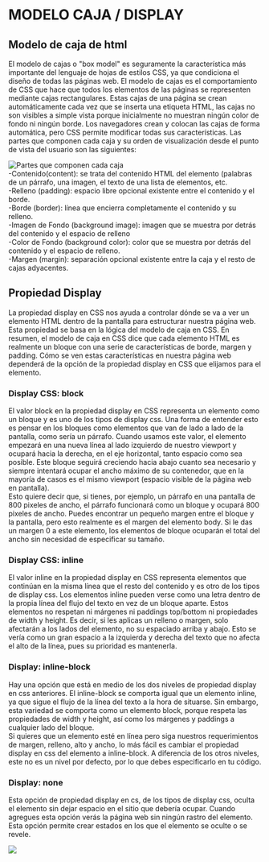 # MODELO CAJA / DISPLAY
## Modelo de caja de html
El modelo de cajas o "box model" es seguramente la característica más importante del lenguaje de hojas de estilos CSS, ya que condiciona el diseño de todas las páginas web. El modelo de cajas es el comportamiento de CSS que hace que todos los elementos de las páginas se representen mediante cajas rectangulares. Estas cajas de una página se crean automáticamente cada vez que se inserta una etiqueta HTML, las cajas no son visibles a simple vista porque inicialmente no muestran ningún color de fondo ni ningún borde. Los navegadores crean y colocan las cajas de forma automática, pero CSS permite modificar todas sus características. Las partes que componen cada caja y su orden de visualización desde el punto de vista del usuario son las siguientes:  

![Partes que componen cada caja](http://dis.um.es/~lopezquesada/documentos/IES_1213/LMSGI/curso/css/css13/imagenes/esquema.png)  
-Contenido(content): se trata del contenido HTML del elemento (palabras de un párrafo, una imagen, el texto de una lista de elementos, etc.  
-Relleno (padding): espacio libre opcional existente entre el contenido y el borde.  
-Borde (border): línea que encierra completamente el contenido y su relleno.  
-Imagen de Fondo (background image): imagen que se muestra por detrás del contenido y el espacio de relleno  
-Color de Fondo (background color): color que se muestra por detrás del contenido y el espacio de relleno.  
-Margen (margin): separación opcional existente entre la caja y el resto de cajas adyacentes.  
## Propiedad Display
La propiedad display en CSS nos ayuda a controlar dónde se va a ver un elemento HTML dentro de la pantalla para estructurar nuestra página web. Esta propiedad se basa en la lógica del modelo de caja en CSS. En resumen, el modelo de caja en CSS dice que cada elemento HTML es realmente un bloque con una serie de características de borde, margen y padding. Cómo se ven estas características en nuestra página web dependerá de la opción de la propiedad display en CSS que elijamos para el elemento.  
### Display CSS: block  
El valor block en la propiedad display en CSS representa un elemento como un bloque y es uno de los tipos de display css. Una forma de entender esto es pensar en los bloques como elementos que van de lado a lado de la pantalla, como sería un párrafo. Cuando usamos este valor, el elemento empezará en una nueva línea al lado izquierdo de nuestro viewport y ocupará hacia la derecha, en el eje horizontal, tanto espacio como sea posible. Este bloque seguirá creciendo hacia abajo cuanto sea necesario y siempre intentará ocupar el ancho máximo de su contenedor, que en la mayoría de casos es el mismo viewport (espacio visible de la página web en pantalla).  
Esto quiere decir que, si tienes, por ejemplo, un párrafo en una pantalla de 800 pixeles de ancho, el párrafo funcionará como un bloque y ocupará 800 pixeles de ancho. Puedes encontrar un pequeño margen entre el bloque y la pantalla, pero esto realmente es el margen del elemento body. Si le das un margen 0 a este elemento, los elementos de bloque ocuparán el total del ancho sin necesidad de especificar su tamaño.  
### Display CSS: inline  
El valor inline en la propiedad display en CSS representa elementos que continúan en la misma línea que el resto del contenido y es otro de los tipos de display css. Los elementos inline pueden verse como una letra dentro de la propia línea del flujo del texto en vez de un bloque aparte. Estos elementos no respetan ni márgenes ni paddings top/bottom ni propiedades de width y height. Es decir, si les aplicas un relleno o margen, solo afectarán a los lados del elemento, no su espaciado arriba y abajo. Esto se vería como un gran espacio a la izquierda y derecha del texto que no afecta el alto de la línea, pues su prioridad es mantenerla.  
### Display: inline-block  
Hay una opción que está en medio de los dos niveles de propiedad display en css anteriores. El inline-block se comporta igual que un elemento inline, ya que sigue el flujo de la línea del texto a la hora de situarse. Sin embargo, esta variedad se comporta como un elemento block, porque respeta las propiedades de width y height, así como los márgenes y paddings a cualquier lado del bloque.  
Si quieres que un elemento esté en línea pero siga nuestros requerimientos de margen, relleno, alto y ancho, lo más fácil es cambiar el propiedad display en css del elemento a inline-block. A diferencia de los otros niveles, este no es un nivel por defecto, por lo que debes especificarlo en tu código.  
### Display: none  
Esta opción de propiedad display en cs, de los tipos de display css, oculta el elemento sin dejar espacio en el sitio que debería ocupar. Cuando agregues esta opción verás la página web sin ningún rastro del elemento. Esta opción permite crear estados en los que el elemento se oculte o se revele.  

![](https://res.cloudinary.com/practicaldev/image/fetch/s--lT1mgYzG--/c_imagga_scale,f_auto,fl_progressive,h_420,q_auto,w_1000/https://dev-to-uploads.s3.amazonaws.com/uploads/articles/h0y0cf2fj9m16wpv7y2n.jpg) 